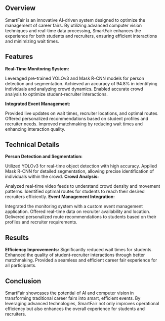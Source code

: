 ## Overview
SmartFair is an innovative AI-driven system designed to optimize the management of career fairs. By utilizing advanced computer vision techniques and real-time data processing, SmartFair enhances the experience for both students and recruiters, ensuring efficient interactions and minimizing wait times.

## Features

**Real-Time Monitoring System:**

Leveraged pre-trained YOLOv3 and Mask R-CNN models for person detection and segmentation.
Achieved an accuracy of 94.8% in identifying individuals and analyzing crowd dynamics.
Enabled accurate crowd analysis to optimize student-recruiter interactions.


**Integrated Event Management:**

Provided live updates on wait times, recruiter locations, and optimal routes.
Offered personalized recommendations based on student profiles and recruiter needs.
Improved matchmaking by reducing wait times and enhancing interaction quality.

## Technical Details
**Person Detection and Segmentation:**

Utilized YOLOv3 for real-time object detection with high accuracy.
Applied Mask R-CNN for detailed segmentation, allowing precise identification of individuals within the crowd.
**Crowd Analysis:**

Analyzed real-time video feeds to understand crowd density and movement patterns.
Identified optimal routes for students to reach their desired recruiters efficiently.
**Event Management Integration:**

Integrated the monitoring system with a custom event management application.
Offered real-time data on recruiter availability and location.
Delivered personalized route recommendations to students based on their profiles and recruiter requirements.


## Results
**Efficiency Improvements:**
Significantly reduced wait times for students.
Enhanced the quality of student-recruiter interactions through better matchmaking.
Provided a seamless and efficient career fair experience for all participants.

## Conclusion
SmartFair showcases the potential of AI and computer vision in transforming traditional career fairs into smart, efficient events. By leveraging advanced technologies, SmartFair not only improves operational efficiency but also enhances the overall experience for students and recruiters.
